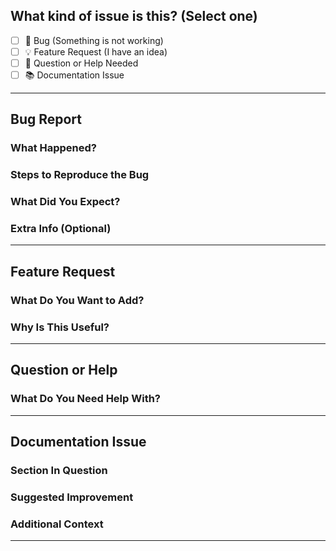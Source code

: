<!--
Thanks for contributing! Please use this template to help us understand your issue or request.
-->

## What kind of issue is this? (Select one)

- [ ] 🐞 Bug (Something is not working)
- [ ] 💡 Feature Request (I have an idea)
- [ ] 📖 Question or Help Needed
- [ ] 📚 Documentation Issue

---

## Bug Report

### What Happened?

<!-- Tell us what went wrong in simple words. -->

### Steps to Reproduce the Bug

<!-- List what you did before the problem happened. Example: -->
<!-- 1. Open the app -->
<!-- 2. Click on the button -->
<!-- 3. See the error -->

### What Did You Expect?

<!-- Tell us what you thought should have happened. -->

### Extra Info (Optional)

<!-- If you can, tell us more like what device or operating system you’re using. -->

---

## Feature Request

### What Do You Want to Add?

<!-- Explain your idea in a simple way. -->

### Why Is This Useful?

<!-- Tell us why this would help or be a good addition. -->

---

## Question or Help

### What Do You Need Help With?

<!-- Ask your question here. Be as clear as possible so we can help! -->

---

## Documentation Issue

### Section In Question

<!-- Specify the part of the documentation that needs improvement or clarification. -->

### Suggested Improvement

<!-- A clear and concise description of what should be changed or clarified. -->

### Additional Context

<!-- Add any other information that could be helpful. -->

---